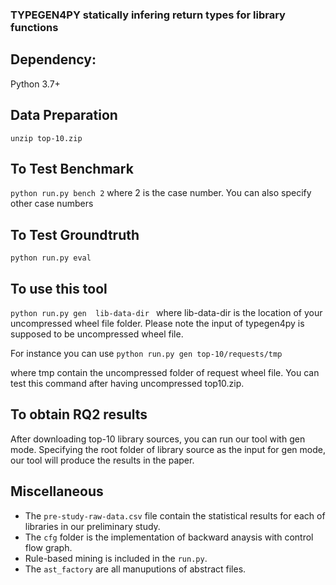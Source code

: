 ### TYPEGEN4PY  statically infering return types for library functions

## Dependency:
   Python 3.7+

## Data Preparation
`unzip top-10.zip`

## To Test Benchmark
`python run.py bench 2` where 2 is the case number. You can also specify other case numbers

## To Test Groundtruth
`python run.py eval `


## To use this tool
`python run.py gen  lib-data-dir ` where lib-data-dir is the location of your uncompressed wheel file folder. Please note the input of typegen4py is supposed to be uncompressed wheel file.

For instance you can use 
`python run.py gen top-10/requests/tmp`

where tmp contain the uncompressed folder of request wheel file. You can test this command after having uncompressed top10.zip. 


## To obtain RQ2 results
 After downloading top-10 library sources, you can run our tool with gen mode. Specifying the root folder of library source as the input for gen mode, our tool will produce the results in the paper.

## Miscellaneous
* The `pre-study-raw-data.csv` file contain the statistical results for each of libraries in our preliminary study.
* The `cfg` folder is the implementation of backward anaysis with control flow graph. 
* Rule-based mining is included in the `run.py`. 
* The `ast_factory` are all manuputions of abstract files.

